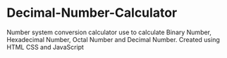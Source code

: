 # Decimal-Number-Calculator
Number system conversion calculator use to calculate Binary Number, Hexadecimal Number, Octal Number and Decimal Number. Created using HTML CSS and JavaScript
